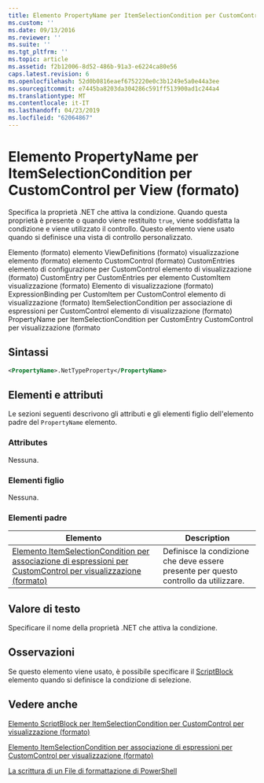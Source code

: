 ```yaml
---
title: Elemento PropertyName per ItemSelectionCondition per CustomControl per visualizzazione (formato) | Microsoft Docs
ms.custom: ''
ms.date: 09/13/2016
ms.reviewer: ''
ms.suite: ''
ms.tgt_pltfrm: ''
ms.topic: article
ms.assetid: f2b12006-8d52-486b-91a3-e6224ca80e56
caps.latest.revision: 6
ms.openlocfilehash: 52d0b0816eaef6752220e0c3b1249e5a0e44a3ee
ms.sourcegitcommit: e7445ba8203da304286c591ff513900ad1c244a4
ms.translationtype: MT
ms.contentlocale: it-IT
ms.lasthandoff: 04/23/2019
ms.locfileid: "62064867"
---
```

# <a name="propertyname-element-for-itemselectioncondition-for-customcontrol-for-view-format"></a>Elemento PropertyName per ItemSelectionCondition per CustomControl per View (formato)

Specifica la proprietà .NET che attiva la condizione. Quando questa proprietà è presente o quando viene restituito `true`, viene soddisfatta la condizione e viene utilizzato il controllo. Questo elemento viene usato quando si definisce una vista di controllo personalizzato.

Elemento (formato) elemento ViewDefinitions (formato) visualizzazione elemento (formato) elemento CustomControl (formato) CustomEntries elemento di configurazione per CustomControl elemento di visualizzazione (formato) CustomEntry per CustomEntries per elemento CustomItem visualizzazione (formato) Elemento di visualizzazione (formato) ExpressionBinding per CustomItem per CustomControl elemento di visualizzazione (formato) ItemSelectionCondition per associazione di espressioni per CustomControl elemento di visualizzazione (formato) PropertyName per ItemSelectionCondition per CustomEntry CustomControl per visualizzazione (formato

## <a name="syntax"></a>Sintassi

```xml
<PropertyName>.NetTypeProperty</PropertyName>
```

## <a name="attributes-and-elements"></a>Elementi e attributi

Le sezioni seguenti descrivono gli attributi e gli elementi figlio dell'elemento padre del `PropertyName` elemento.

### <a name="attributes"></a>Attributes

Nessuna.

### <a name="child-elements"></a>Elementi figlio

Nessuna.

### <a name="parent-elements"></a>Elementi padre

|Elemento|Description|
|-------------|-----------------|
|[Elemento ItemSelectionCondition per associazione di espressioni per CustomControl per visualizzazione (formato)](./itemselectioncondition-element-for-expressionbinding-for-customcontrol-format.md)|Definisce la condizione che deve essere presente per questo controllo da utilizzare.|

## <a name="text-value"></a>Valore di testo

Specificare il nome della proprietà .NET che attiva la condizione.

## <a name="remarks"></a>Osservazioni

Se questo elemento viene usato, è possibile specificare il [ScriptBlock](./scriptblock-element-for-itemselectioncondition-for-customcontrol-for-view-format.md) elemento quando si definisce la condizione di selezione.

## <a name="see-also"></a>Vedere anche

[Elemento ScriptBlock per ItemSelectionCondition per CustomControl per visualizzazione (formato)](./scriptblock-element-for-itemselectioncondition-for-customcontrol-for-view-format.md)

[Elemento ItemSelectionCondition per associazione di espressioni per CustomControl per visualizzazione (formato)](./itemselectioncondition-element-for-expressionbinding-for-customcontrol-format.md)

[La scrittura di un File di formattazione di PowerShell](./writing-a-powershell-formatting-file.md)
